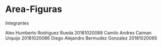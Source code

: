 # Area-Figuras
Integrantes

Alex Humberto Rodriguez Rueda 20181020088
Camilo Andres Caiman Urquijo 20181020086
Diego Alejandro Bermudez Gonzalez 20181020065
